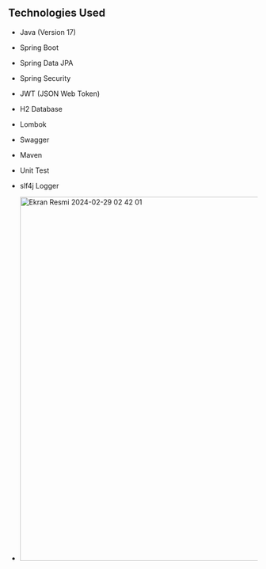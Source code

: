 ## Technologies Used
- Java (Version 17)
- Spring Boot
- Spring Data JPA
- Spring Security
- JWT (JSON Web Token)
- H2 Database
- Lombok
- Swagger
- Maven
- Unit Test
- slf4j Logger



- <img width="735" alt="Ekran Resmi 2024-02-29 02 42 01" src="https://github.com/onrsir/farmSimulation/assets/115572997/d9881685-4139-4c85-a29f-b0cdf62f904e">

